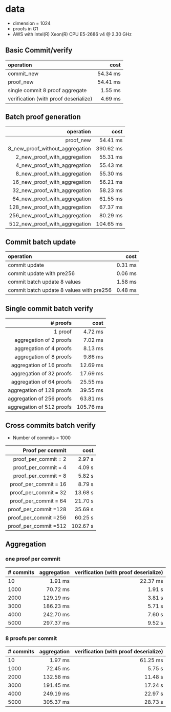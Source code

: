 # data
* dimension = 1024
* proofs in G1
* AWS with Intel(R) Xeon(R) CPU E5-2686 v4 @ 2.30 GHz

## Basic Commit/verify

|operation | cost|
|:---|---:|
| commit_new | 54.34 ms|
| proof_new | 54.41 ms |
| single commit 8 proof aggregate | 1.55 ms |
| verification (with proof deserialize) |  4.69 ms |

## Batch proof generation

|operation | cost|
|---:|---:|
| proof_new | 54.41 ms |
| 8_new_proof_without_aggregation | 390.62 ms |
| 2_new_proof_with_aggregation | 55.31 ms |
| 4_new_proof_with_aggregation | 55.43 ms |
| 8_new_proof_with_aggregation | 55.30 ms |
| 16_new_proof_with_aggregation | 56.21 ms |
| 32_new_proof_with_aggregation | 58.23 ms |
| 64_new_proof_with_aggregation | 61.55 ms |
| 128_new_proof_with_aggregation | 67.37 ms |
| 256_new_proof_with_aggregation | 80.29 ms |
| 512_new_proof_with_aggregation | 104.65 ms |

## Commit batch update
|operation | cost|
|:---|---:|
| commit update | 0.31 ms |
| commit update with pre256 | 0.06 ms |
| commit batch update 8 values | 1.58 ms |
| commit batch update 8 values with pre256 | 0.48 ms |

## Single commit batch verify

|# proofs | cost|
|---:|---:|
| 1 proof | 4.72 ms |
| aggregation of   2 proofs | 7.02 ms |
| aggregation of   4 proofs | 8.13 ms |
| aggregation of   8 proofs | 9.86 ms |
| aggregation of  16 proofs | 12.69 ms |
| aggregation of  32 proofs | 17.69 ms |
| aggregation of  64 proofs | 25.55 ms |
| aggregation of 128 proofs | 39.55 ms |
| aggregation of 256 proofs | 63.81 ms |
| aggregation of 512 proofs | 105.76 ms |


## Cross commits batch verify
* Number of commits = 1000

|Proof per commit| cost|
|---:|---:|
|proof_per_commit =  2 | 2.97 s |
|proof_per_commit =  4 | 4.09 s |
|proof_per_commit =  8 | 5.82 s |
|proof_per_commit = 16 | 8.79 s |
|proof_per_commit = 32 | 13.68 s |
|proof_per_commit = 64 | 21.70 s |
|proof_per_commit =128 | 35.69 s |
|proof_per_commit =256 | 60.25 s |
|proof_per_commit =512 | 102.67 s |


## Aggregation
### one proof per commit
| # commits | aggregation | verification (with proof deserialize)|
|:---|---:|---:|
| 10 | 1.91 ms | 22.37 ms |
| 1000 | 70.72 ms| 1.91 s |
| 2000 | 129.19 ms | 3.81 s |
| 3000 | 186.23 ms | 5.71 s |
| 4000 | 242.70 ms | 7.60 s |
| 5000 | 297.37 ms | 9.52 s |


### 8 proofs per commit
| # commits | aggregation | verification (with proof deserialize)|
|:---|---:|---:|
| 10 | 1.97 ms | 61.25 ms |
| 1000 | 72.45 ms| 5.75 s |
| 2000 | 132.58 ms | 11.48 s |
| 3000 | 191.45 ms | 17.24 s |
| 4000 | 249.19 ms | 22.97 s |
| 5000 | 305.37 ms | 28.73 s |

